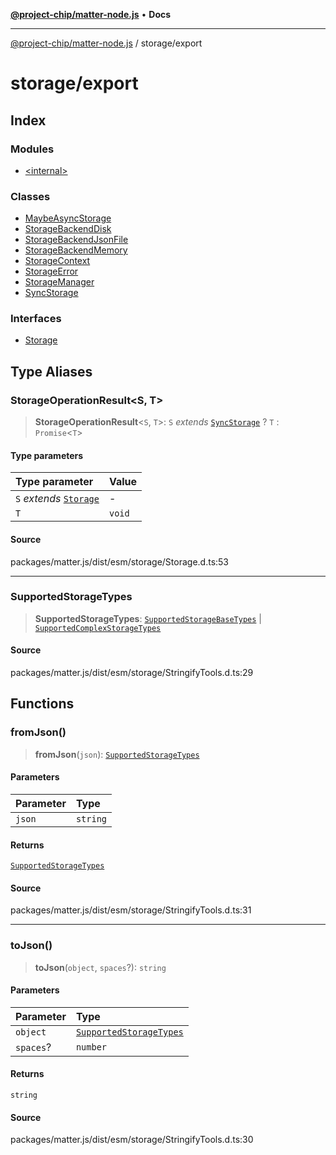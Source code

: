 [**@project-chip/matter-node.js**](../../README.md) • **Docs**

***

[@project-chip/matter-node.js](../../modules.md) / storage/export

# storage/export

## Index

### Modules

- [\<internal\>](-internal-/README.md)

### Classes

- [MaybeAsyncStorage](classes/MaybeAsyncStorage.md)
- [StorageBackendDisk](classes/StorageBackendDisk.md)
- [StorageBackendJsonFile](classes/StorageBackendJsonFile.md)
- [StorageBackendMemory](classes/StorageBackendMemory.md)
- [StorageContext](classes/StorageContext.md)
- [StorageError](classes/StorageError.md)
- [StorageManager](classes/StorageManager.md)
- [SyncStorage](classes/SyncStorage.md)

### Interfaces

- [Storage](interfaces/Storage.md)

## Type Aliases

### StorageOperationResult\<S, T\>

> **StorageOperationResult**\<`S`, `T`\>: `S` *extends* [`SyncStorage`](classes/SyncStorage.md) ? `T` : `Promise`\<`T`\>

#### Type parameters

| Type parameter | Value |
| :------ | :------ |
| `S` *extends* [`Storage`](interfaces/Storage.md) | - |
| `T` | `void` |

#### Source

packages/matter.js/dist/esm/storage/Storage.d.ts:53

***

### SupportedStorageTypes

> **SupportedStorageTypes**: [`SupportedStorageBaseTypes`](-internal-/README.md#supportedstoragebasetypes) \| [`SupportedComplexStorageTypes`](-internal-/README.md#supportedcomplexstoragetypes)

#### Source

packages/matter.js/dist/esm/storage/StringifyTools.d.ts:29

## Functions

### fromJson()

> **fromJson**(`json`): [`SupportedStorageTypes`](README.md#supportedstoragetypes)

#### Parameters

| Parameter | Type |
| :------ | :------ |
| `json` | `string` |

#### Returns

[`SupportedStorageTypes`](README.md#supportedstoragetypes)

#### Source

packages/matter.js/dist/esm/storage/StringifyTools.d.ts:31

***

### toJson()

> **toJson**(`object`, `spaces`?): `string`

#### Parameters

| Parameter | Type |
| :------ | :------ |
| `object` | [`SupportedStorageTypes`](README.md#supportedstoragetypes) |
| `spaces`? | `number` |

#### Returns

`string`

#### Source

packages/matter.js/dist/esm/storage/StringifyTools.d.ts:30
